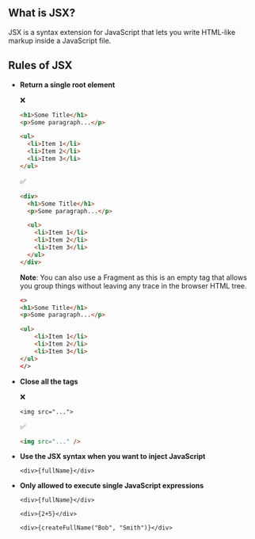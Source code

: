 ## What is JSX?

JSX is a syntax extension for JavaScript that lets you write HTML-like markup inside a JavaScript file.

## Rules of JSX

- **Return a single root element**

  ❌

  ```html
  <h1>Some Title</h1>
  <p>Some paragraph...</p>

  <ul>
    <li>Item 1</li>
    <li>Item 2</li>
    <li>Item 3</li>
  </ul>
  ```

  ✅

  ```html
  <div>
    <h1>Some Title</h1>
    <p>Some paragraph...</p>

    <ul>
      <li>Item 1</li>
      <li>Item 2</li>
      <li>Item 3</li>
    </ul>
  </div>
  ```

  **Note**: You can also use a Fragment as this is an empty tag that allows you group things without leaving any trace in the browser HTML tree.

  ```html
  <>
  <h1>Some Title</h1>
  <p>Some paragraph...</p>

  <ul>
      <li>Item 1</li>
      <li>Item 2</li>
      <li>Item 3</li>
  </ul>
  </>
  ```

- **Close all the tags**

  ❌

  ```
  <img src="...">
  ```

  ✅

  ```html
  <img src="..." />
  ```

- **Use the JSX syntax when you want to inject JavaScript**

  ```
  <div>{fullName}</div>
  ```

- **Only allowed to execute single JavaScript expressions**

  ```
  <div>{fullName}</div>
  ```

  ```
  <div>{2+5}</div>
  ```

  ```
  <div>{createFullName("Bob", "Smith")}</div>
  ```
